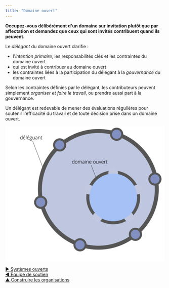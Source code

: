 ```yaml
---
title: "Domaine ouvert"
---
```



**Occupez-vous délibérément d'un domaine sur invitation plutôt que par affectation et demandez que ceux qui sont invités contribuent quand ils peuvent.**

Le <dfn data-info="Délégant: Un individu ou groupe délégant un domaine à d&apos;autres groupes ou individus.">délégant</dfn> du domaine ouvert clarifie :

- l'<dfn data-info="Moteur principal: L&apos;intention primaire d&apos;un domaine est l&apos;intention principale à laquelle les personnes qui s&apos;occupent de ce domaine répondent.">intention primaire</dfn>, les responsabilités clés et les contraintes du domaine ouvert
- qui est invité à contribuer au domaine ouvert
- les contraintes liées à la participation du délégant à la <dfn data-info="Gouvernance: L&apos;acte de fixer des objectifs et de prendre et de modifier des décisions qui guident les gens pour les accomplir.">gouvernance</dfn> du domaine ouvert

Selon les contraintes définies par le délégant, les contributeurs peuvent simplement <dfn data-info="Opérations: Faire le travail et organiser les activités quotidiennes selon les contraintes définies par la gouvernance.">organiser et faire le travail</dfn>, ou prendre aussi part à la gouvernance.

Un délégant est redevable de mener des évaluations régulières pour soutenir l'efficacité du travail et de toute décision prise dans un domaine ouvert.

![Domaine ouvert](img/structural-patterns/open-domain.png)

[&#9654; Systèmes ouverts](open-systems.html)<br/>[&#9664; Equipe de soutien](helping-team.html)<br/>[&#9650; Construire les organisations](building-organizations.html)

